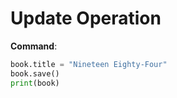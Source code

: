 # Update Operation

**Command**:
```python
book.title = "Nineteen Eighty-Four"
book.save()
print(book)

